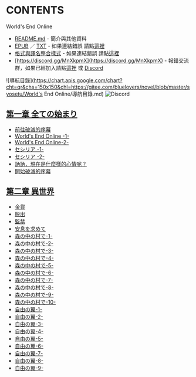 # CONTENTS

World's End Online


- [README.md](README.md) - 簡介與其他資料
- [EPUB](https://gitlab.com/demonovel/epub-txt/blob/master/syosetu_out/World's%20End%20Online.epub) ／ [TXT](https://gitlab.com/demonovel/epub-txt/blob/master/syosetu_out/out/World's%20End%20Online.out.txt) - 如果連結錯誤 請點[這裡](https://gitlab.com/demonovel/epub-txt/tree/master)
- [格式與譯名整合樣式](https://github.com/bluelovers/node-novel/blob/master/lib/locales/World's%20End%20Online.ts) - 如果連結錯誤 請點[這裡](https://github.com/bluelovers/node-novel/tree/master/lib/locales)
- [https://discord.gg/MnXkpmX](https://discord.gg/MnXkpmX) - 報錯交流群，如果已經加入請點[這裡](https://discordapp.com/channels/467794087769014273/467794088285175809) 或 [Discord](https://discordapp.com/channels/@me)


![導航目錄](https://chart.apis.google.com/chart?cht=qr&chs=150x150&chl=https://gitee.com/bluelovers/novel/blob/master/syosetu/World's End Online/導航目錄.md)  ![Discord](https://chart.apis.google.com/chart?cht=qr&chs=150x150&chl=https://discord.gg/MnXkpmX)




## [第一章 全ての始まり](00000_%E7%AC%AC%E4%B8%80%E7%AB%A0%20%E5%85%A8%E3%81%A6%E3%81%AE%E5%A7%8B%E3%81%BE%E3%82%8A)

- [前往破滅的序幕](00000_%E7%AC%AC%E4%B8%80%E7%AB%A0%20%E5%85%A8%E3%81%A6%E3%81%AE%E5%A7%8B%E3%81%BE%E3%82%8A/00010_%E5%89%8D%E5%BE%80%E7%A0%B4%E6%BB%85%E7%9A%84%E5%BA%8F%E5%B9%95.txt)
- [World's End Online -1-](00000_%E7%AC%AC%E4%B8%80%E7%AB%A0%20%E5%85%A8%E3%81%A6%E3%81%AE%E5%A7%8B%E3%81%BE%E3%82%8A/00020_World's%20End%20Online%20-1-.txt)
- [World's End Online-2-](00000_%E7%AC%AC%E4%B8%80%E7%AB%A0%20%E5%85%A8%E3%81%A6%E3%81%AE%E5%A7%8B%E3%81%BE%E3%82%8A/00030_World's%20End%20Online-2-.txt)
- [セシリア -1-](00000_%E7%AC%AC%E4%B8%80%E7%AB%A0%20%E5%85%A8%E3%81%A6%E3%81%AE%E5%A7%8B%E3%81%BE%E3%82%8A/00040_%E3%82%BB%E3%82%B7%E3%83%AA%E3%82%A2%20-1-.txt)
- [セシリア -2-](00000_%E7%AC%AC%E4%B8%80%E7%AB%A0%20%E5%85%A8%E3%81%A6%E3%81%AE%E5%A7%8B%E3%81%BE%E3%82%8A/00050_%E3%82%BB%E3%82%B7%E3%83%AA%E3%82%A2%20-2-.txt)
- [訥訥，現在是什麼樣的心情呢？](00000_%E7%AC%AC%E4%B8%80%E7%AB%A0%20%E5%85%A8%E3%81%A6%E3%81%AE%E5%A7%8B%E3%81%BE%E3%82%8A/00060_%E8%A8%A5%E8%A8%A5%EF%BC%8C%E7%8F%BE%E5%9C%A8%E6%98%AF%E4%BB%80%E9%BA%BC%E6%A8%A3%E7%9A%84%E5%BF%83%E6%83%85%E5%91%A2%EF%BC%9F.txt)
- [開始破滅的序幕](00000_%E7%AC%AC%E4%B8%80%E7%AB%A0%20%E5%85%A8%E3%81%A6%E3%81%AE%E5%A7%8B%E3%81%BE%E3%82%8A/00070_%E9%96%8B%E5%A7%8B%E7%A0%B4%E6%BB%85%E7%9A%84%E5%BA%8F%E5%B9%95.txt)


## [第二章 異世界](00010_%E7%AC%AC%E4%BA%8C%E7%AB%A0%20%E7%95%B0%E4%B8%96%E7%95%8C)

- [金貨](00010_%E7%AC%AC%E4%BA%8C%E7%AB%A0%20%E7%95%B0%E4%B8%96%E7%95%8C/00010_%E9%87%91%E8%B2%A8.txt)
- [脱出](00010_%E7%AC%AC%E4%BA%8C%E7%AB%A0%20%E7%95%B0%E4%B8%96%E7%95%8C/00020_%E8%84%B1%E5%87%BA.txt)
- [監禁](00010_%E7%AC%AC%E4%BA%8C%E7%AB%A0%20%E7%95%B0%E4%B8%96%E7%95%8C/00030_%E7%9B%A3%E7%A6%81.txt)
- [安息を求めて](00010_%E7%AC%AC%E4%BA%8C%E7%AB%A0%20%E7%95%B0%E4%B8%96%E7%95%8C/00040_%E5%AE%89%E6%81%AF%E3%82%92%E6%B1%82%E3%82%81%E3%81%A6.txt)
- [森の中の村で-1-](00010_%E7%AC%AC%E4%BA%8C%E7%AB%A0%20%E7%95%B0%E4%B8%96%E7%95%8C/00050_%E6%A3%AE%E3%81%AE%E4%B8%AD%E3%81%AE%E6%9D%91%E3%81%A7-1-.txt)
- [森の中の村で-2-](00010_%E7%AC%AC%E4%BA%8C%E7%AB%A0%20%E7%95%B0%E4%B8%96%E7%95%8C/00060_%E6%A3%AE%E3%81%AE%E4%B8%AD%E3%81%AE%E6%9D%91%E3%81%A7-2-.txt)
- [森の中の村で-3-](00010_%E7%AC%AC%E4%BA%8C%E7%AB%A0%20%E7%95%B0%E4%B8%96%E7%95%8C/00070_%E6%A3%AE%E3%81%AE%E4%B8%AD%E3%81%AE%E6%9D%91%E3%81%A7-3-.txt)
- [森の中の村で-4-](00010_%E7%AC%AC%E4%BA%8C%E7%AB%A0%20%E7%95%B0%E4%B8%96%E7%95%8C/00080_%E6%A3%AE%E3%81%AE%E4%B8%AD%E3%81%AE%E6%9D%91%E3%81%A7-4-.txt)
- [森の中の村で-5-](00010_%E7%AC%AC%E4%BA%8C%E7%AB%A0%20%E7%95%B0%E4%B8%96%E7%95%8C/00090_%E6%A3%AE%E3%81%AE%E4%B8%AD%E3%81%AE%E6%9D%91%E3%81%A7-5-.txt)
- [森の中の村で-6-](00010_%E7%AC%AC%E4%BA%8C%E7%AB%A0%20%E7%95%B0%E4%B8%96%E7%95%8C/00100_%E6%A3%AE%E3%81%AE%E4%B8%AD%E3%81%AE%E6%9D%91%E3%81%A7-6-.txt)
- [森の中の村で-7-](00010_%E7%AC%AC%E4%BA%8C%E7%AB%A0%20%E7%95%B0%E4%B8%96%E7%95%8C/00110_%E6%A3%AE%E3%81%AE%E4%B8%AD%E3%81%AE%E6%9D%91%E3%81%A7-7-.txt)
- [森の中の村で-8-](00010_%E7%AC%AC%E4%BA%8C%E7%AB%A0%20%E7%95%B0%E4%B8%96%E7%95%8C/00120_%E6%A3%AE%E3%81%AE%E4%B8%AD%E3%81%AE%E6%9D%91%E3%81%A7-8-.txt)
- [森の中の村で-9-](00010_%E7%AC%AC%E4%BA%8C%E7%AB%A0%20%E7%95%B0%E4%B8%96%E7%95%8C/00130_%E6%A3%AE%E3%81%AE%E4%B8%AD%E3%81%AE%E6%9D%91%E3%81%A7-9-.txt)
- [森の中の村で-10-](00010_%E7%AC%AC%E4%BA%8C%E7%AB%A0%20%E7%95%B0%E4%B8%96%E7%95%8C/00140_%E6%A3%AE%E3%81%AE%E4%B8%AD%E3%81%AE%E6%9D%91%E3%81%A7-10-.txt)
- [自由の翼-1-](00010_%E7%AC%AC%E4%BA%8C%E7%AB%A0%20%E7%95%B0%E4%B8%96%E7%95%8C/00150_%E8%87%AA%E7%94%B1%E3%81%AE%E7%BF%BC-1-.txt)
- [自由の翼-2-](00010_%E7%AC%AC%E4%BA%8C%E7%AB%A0%20%E7%95%B0%E4%B8%96%E7%95%8C/00160_%E8%87%AA%E7%94%B1%E3%81%AE%E7%BF%BC-2-.txt)
- [自由の翼-3-](00010_%E7%AC%AC%E4%BA%8C%E7%AB%A0%20%E7%95%B0%E4%B8%96%E7%95%8C/00170_%E8%87%AA%E7%94%B1%E3%81%AE%E7%BF%BC-3-.txt)
- [自由の翼-4-](00010_%E7%AC%AC%E4%BA%8C%E7%AB%A0%20%E7%95%B0%E4%B8%96%E7%95%8C/00180_%E8%87%AA%E7%94%B1%E3%81%AE%E7%BF%BC-4-.txt)
- [自由の翼-5-](00010_%E7%AC%AC%E4%BA%8C%E7%AB%A0%20%E7%95%B0%E4%B8%96%E7%95%8C/00190_%E8%87%AA%E7%94%B1%E3%81%AE%E7%BF%BC-5-.txt)
- [自由の翼-6-](00010_%E7%AC%AC%E4%BA%8C%E7%AB%A0%20%E7%95%B0%E4%B8%96%E7%95%8C/00200_%E8%87%AA%E7%94%B1%E3%81%AE%E7%BF%BC-6-.txt)
- [自由の翼-7-](00010_%E7%AC%AC%E4%BA%8C%E7%AB%A0%20%E7%95%B0%E4%B8%96%E7%95%8C/00210_%E8%87%AA%E7%94%B1%E3%81%AE%E7%BF%BC-7-.txt)
- [自由の翼-8-](00010_%E7%AC%AC%E4%BA%8C%E7%AB%A0%20%E7%95%B0%E4%B8%96%E7%95%8C/00220_%E8%87%AA%E7%94%B1%E3%81%AE%E7%BF%BC-8-.txt)
- [自由の翼-9-](00010_%E7%AC%AC%E4%BA%8C%E7%AB%A0%20%E7%95%B0%E4%B8%96%E7%95%8C/00230_%E8%87%AA%E7%94%B1%E3%81%AE%E7%BF%BC-9-.txt)

